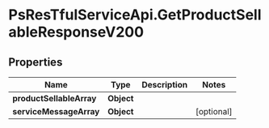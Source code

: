 # PsResTfulServiceApi.GetProductSellableResponseV200

## Properties
Name | Type | Description | Notes
------------ | ------------- | ------------- | -------------
**productSellableArray** | **Object** |  | 
**serviceMessageArray** | **Object** |  | [optional] 
